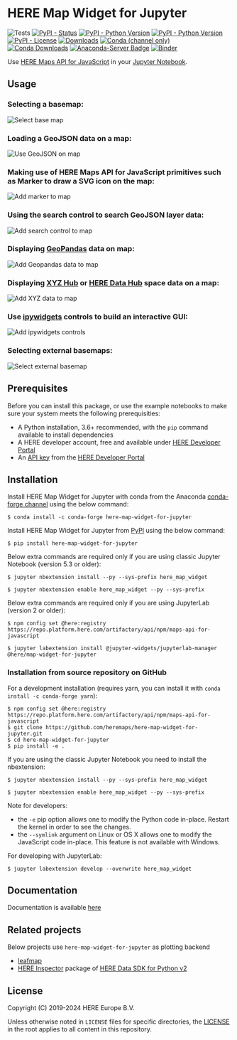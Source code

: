 # HERE Map Widget for Jupyter

![Tests](https://github.com/heremaps/here-map-widget-for-jupyter/workflows/Tests/badge.svg)
[![PyPI - Status](https://img.shields.io/pypi/status/here-map-widget-for-jupyter)](https://pypi.org/project/here-map-widget-for-jupyter/)
[![PyPI - Python Version](https://img.shields.io/pypi/v/here-map-widget-for-jupyter.svg?logo=pypi)](https://pypi.org/project/here-map-widget-for-jupyter/)
[![PyPI - Python Version](https://img.shields.io/pypi/pyversions/here-map-widget-for-jupyter)](https://pypi.org/project/here-map-widget-for-jupyter/)
[![PyPI - License](https://img.shields.io/pypi/l/here-map-widget-for-jupyter)](https://pypi.org/project/here-map-widget-for-jupyter/)
[![Downloads](https://pepy.tech/badge/here-map-widget-for-jupyter)](https://pepy.tech/project/here-map-widget-for-jupyter)
[![Conda (channel only)](https://img.shields.io/conda/vn/conda-forge/here-map-widget-for-jupyter?logo=conda-forge)](https://anaconda.org/conda-forge/here-map-widget-for-jupyter)
[![Conda Downloads](https://img.shields.io/conda/dn/conda-forge/here-map-widget-for-jupyter)](https://anaconda.org/conda-forge/here-map-widget-for-jupyter)
[![Anaconda-Server Badge](https://anaconda.org/conda-forge/here-map-widget-for-jupyter/badges/latest_release_date.svg)](https://anaconda.org/conda-forge/here-map-widget-for-jupyter)
[![Binder](https://mybinder.org/badge_logo.svg)](https://mybinder.org/v2/gh/heremaps/here-map-widget-for-jupyter/master?urlpath=lab/tree/examples)

Use [HERE Maps API for JavaScript](https://developer.here.com/develop/javascript-api) in your [Jupyter Notebook](https://jupyter.org/).

## Usage

### Selecting a basemap:

![Select base map](https://github.com/heremaps/here-map-widget-for-jupyter/raw/master/images/basemaps.gif)

### Loading a GeoJSON data on a map:

![Use GeoJSON on map](https://github.com/heremaps/here-map-widget-for-jupyter/raw/master/images/geojson.gif)

### Making use of HERE Maps API for JavaScript primitives such as Marker to draw a SVG icon on the map:

![Add marker to map](https://github.com/heremaps/here-map-widget-for-jupyter/raw/master/images/marker.gif)

### Using the search control to search GeoJSON layer data:

![Add search control to map](https://github.com/heremaps/here-map-widget-for-jupyter/raw/master/images/search-control.gif)

### Displaying [GeoPandas](https://geopandas.org/) data on map:

![Add Geopandas data to map](https://github.com/heremaps/here-map-widget-for-jupyter/raw/master/images/geo-pandas.gif)

### Displaying [XYZ Hub](https://github.com/heremaps/xyz-hub) or [HERE Data Hub](https://developer.here.com/products/data-hub) space data on a map:

![Add XYZ data to map](https://github.com/heremaps/here-map-widget-for-jupyter/raw/master/images/xyz.gif)

### Use [ipywidgets](https://ipywidgets.readthedocs.io/) controls to build an interactive GUI:

![Add ipywidgets controls](https://github.com/heremaps/here-map-widget-for-jupyter/raw/master/images/widget-control.gif)

### Selecting external basemaps:
![Select external basemap](https://github.com/heremaps/here-map-widget-for-jupyter/raw/master/images/external_basemaps.gif)

## Prerequisites

Before you can install this package, or use the example notebooks to make sure your system meets the following prerequisities:

- A Python installation, 3.6+ recommended, with the `pip` command available to install dependencies
- A HERE developer account, free and available under [HERE Developer Portal](https://developer.here.com)
- An [API key](https://developer.here.com/documentation/identity-access-management/dev_guide/topics/dev-apikey.html) from the [HERE Developer Portal](https://developer.here.com)

## Installation

Install HERE Map Widget for Jupyter with conda from the Anaconda [conda-forge channel](https://anaconda.org/conda-forge/here-map-widget-for-jupyter) using the below command:

    $ conda install -c conda-forge here-map-widget-for-jupyter

Install HERE Map Widget for Jupyter from [PyPI](https://pypi.org/project/here-map-widget-for-jupyter/) using the below command:

    $ pip install here-map-widget-for-jupyter

Below extra commands are required only if you are using classic Jupyter Notebook (version 5.3 or older):

    $ jupyter nbextension install --py --sys-prefix here_map_widget

    $ jupyter nbextension enable here_map_widget --py --sys-prefix

Below extra commands are required only if you are using JupyterLab (version 2 or older):

    $ npm config set @here:registry https://repo.platform.here.com/artifactory/api/npm/maps-api-for-javascript

    $ jupyter labextension install @jupyter-widgets/jupyterlab-manager @here/map-widget-for-jupyter


### Installation from source repository on GitHub

For a development installation (requires yarn, you can install it with `conda install -c conda-forge yarn`):

    $ npm config set @here:registry https://repo.platform.here.com/artifactory/api/npm/maps-api-for-javascript
    $ git clone https://github.com/heremaps/here-map-widget-for-jupyter.git
    $ cd here-map-widget-for-jupyter
    $ pip install -e .

If you are using the classic Jupyter Notebook you need to install the nbextension:

    $ jupyter nbextension install --py --sys-prefix here_map_widget

    $ jupyter nbextension enable here_map_widget --py --sys-prefix


Note for developers:

- the ``-e`` pip option allows one to modify the Python code in-place. Restart the kernel in order to see the changes.
- the ``--symlink`` argument on Linux or OS X allows one to modify the JavaScript code in-place. This feature is not available with Windows.

For developing with JupyterLab:

    $ jupyter labextension develop --overwrite here_map_widget


## Documentation

Documentation is available [here](https://here-map-widget-for-jupyter.readthedocs.io/en/latest/)

## Related projects
Below projects use `here-map-widget-for-jupyter` as plotting backend
- [leafmap](https://github.com/giswqs/leafmap)
- [HERE Inspector](https://developer.here.com/documentation/sdk-python-v2/dev_guide/topics/usage/here-inspector.html) package of [HERE Data SDK for Python v2](https://developer.here.com/documentation/sdk-python-v2/dev_guide/index.html)

## License

Copyright (C) 2019-2024 HERE Europe B.V.

Unless otherwise noted in `LICENSE` files for specific directories, the [LICENSE](https://github.com/heremaps/here-map-widget-for-jupyter/raw/master/LICENSE) in the root applies to all content in this repository.
